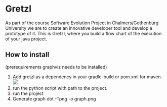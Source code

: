 # Gretzl

As part of the course Software Evolution Project in Chalmers/Gothenburg University we are to create an innovative developer tool and develop a prototype of it. This is Gretzl, where you build a flow chart of the execution of your java project.

## How to install
(prerequirements graphviz needs to be installed)

1. Add gretzl as a dependency in your gradle-build or pom.xml for maven. 
    [![](https://jitpack.io/v/CloudsColors/Gretzl.svg)](https://jitpack.io/#CloudsColors/Gretzl)
2. run the python script with path to the project.
3. run the project 
4. Generate graph dot -Tpng -o graph.png
